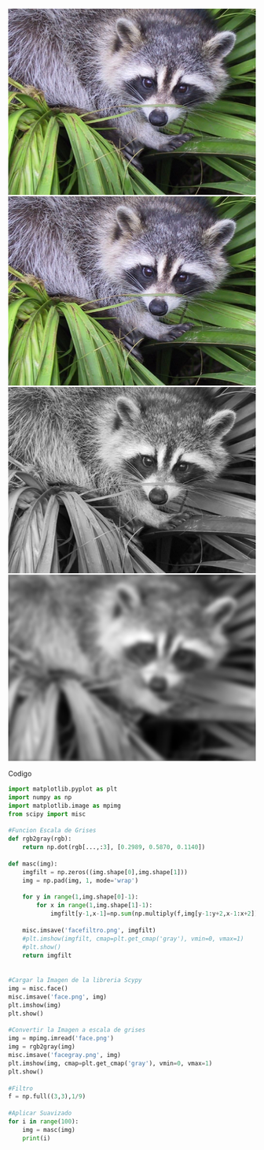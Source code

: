 ![alt text](face.png "Foto a Color")
<img src="face.png"  width="512" height="384">
![alt text](facegray.png "Foto en Escala de Grices")
![alt text](facefiltro.png "Foto con Suavizado")

Codigo
```python
import matplotlib.pyplot as plt
import numpy as np
import matplotlib.image as mpimg
from scipy import misc

#Funcion Escala de Grises
def rgb2gray(rgb):
    return np.dot(rgb[...,:3], [0.2989, 0.5870, 0.1140])

def masc(img):
    imgfilt = np.zeros((img.shape[0],img.shape[1]))
    img = np.pad(img, 1, mode='wrap')

    for y in range(1,img.shape[0]-1):
        for x in range(1,img.shape[1]-1):
            imgfilt[y-1,x-1]=np.sum(np.multiply(f,img[y-1:y+2,x-1:x+2]))
            
    misc.imsave('facefiltro.png', imgfilt)
    #plt.imshow(imgfilt, cmap=plt.get_cmap('gray'), vmin=0, vmax=1)
    #plt.show()
    return imgfilt
    

#Cargar la Imagen de la libreria Scypy
img = misc.face()
misc.imsave('face.png', img)
plt.imshow(img)
plt.show()

#Convertir la Imagen a escala de grises
img = mpimg.imread('face.png')  
img = rgb2gray(img)
misc.imsave('facegray.png', img)
plt.imshow(img, cmap=plt.get_cmap('gray'), vmin=0, vmax=1)
plt.show()

#Filtro
f = np.full((3,3),1/9)

#Aplicar Suavizado
for i in range(100):
    img = masc(img)
    print(i)
    
```